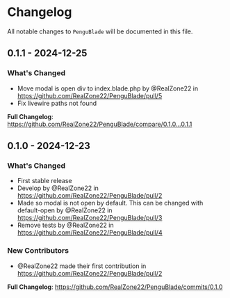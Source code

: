 # Changelog

All notable changes to `PenguBlade` will be documented in this file.

## 0.1.1 - 2024-12-25

### What's Changed

* Move modal is open div to index.blade.php by @RealZone22 in https://github.com/RealZone22/PenguBlade/pull/5
* Fix livewire paths not found

**Full Changelog**: https://github.com/RealZone22/PenguBlade/compare/0.1.0...0.1.1

## 0.1.0 - 2024-12-23

### What's Changed

* First stable release
* Develop by @RealZone22 in https://github.com/RealZone22/PenguBlade/pull/2
* Made so modal is not open by default. This can be changed with default-open by @RealZone22 in https://github.com/RealZone22/PenguBlade/pull/3
* Remove tests by @RealZone22 in https://github.com/RealZone22/PenguBlade/pull/4

### New Contributors

* @RealZone22 made their first contribution in https://github.com/RealZone22/PenguBlade/pull/2

**Full Changelog**: https://github.com/RealZone22/PenguBlade/commits/0.1.0
